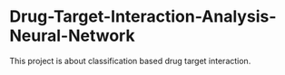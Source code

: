 # Drug-Target-Interaction-Analysis-Neural-Network
This project is about classification based drug target interaction. 

